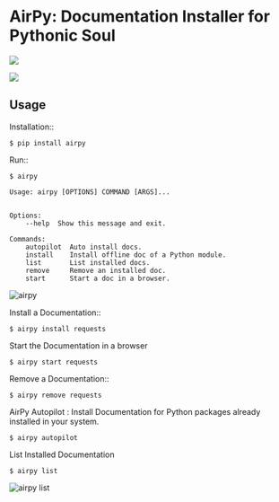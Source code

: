 AirPy: Documentation Installer for Pythonic Soul
================================================

![](https://travis-ci.org/kevinaloys/airpy.svg)

![](https://pypip.in/download/airpy/badge.svg?style=flat)



Usage
-----

Installation::

    $ pip install airpy
    
Run::

    $ airpy

    Usage: airpy [OPTIONS] COMMAND [ARGS]...


    Options:
        --help  Show this message and exit.

    Commands:
        autopilot  Auto install docs.
        install    Install offline doc of a Python module.
        list       List installed docs.
        remove     Remove an installed doc.
        start      Start a doc in a browser.


![airpy](http://i.imgur.com/8ovPxQg.png)

Install a Documentation::

    $ airpy install requests

Start the Documentation in a browser
    
    $ airpy start requests

Remove a Documentation::

    $ airpy remove requests

AirPy Autopilot : Install Documentation for Python packages already installed in your system.

    $ airpy autopilot

List Installed Documentation

    $ airpy list

![airpy list](http://i.imgur.com/8VHRkeK.png)
